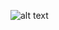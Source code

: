 

![alt text](https://github.com/jianxing-xu/reproduction_env/blob/master/10b229c1fbf7f33688982fd71238409d13eb06be962b8dc85bd4331e33ca37ecQzpcVXNlcnNcSmlhbnhpbmdcQXBwRGF0YVxSb2FtaW5nXERpbmdUYWxrXDhiYTEyN2FkMDk1ZWUxZTg1MTYwX3YzXEltYWdlRmlsZXNcMTczNTgxMjg5NzQyN19FQjY0QjMzRC1BMUY4LTQ3NmYtQjBFQi03REQxMDc4ODM0ODIucG5n.png)